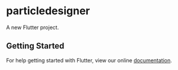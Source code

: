 # particledesigner

A new Flutter project.

## Getting Started

For help getting started with Flutter, view our online
[documentation](https://flutter.io/).
